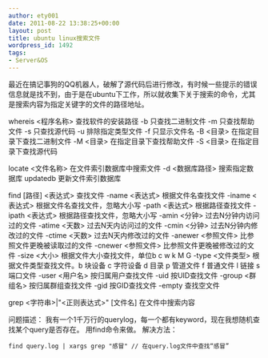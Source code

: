 ```yaml
---
author: ety001
date: 2011-08-22 13:38:25+00:00
layout: post
title: ubuntu linux搜索文件
wordpress_id: 1492
tags:
- Server&OS
---
```


最近在搞记事狗的QQ机器人，破解了源代码后进行修改，有时候一些提示的错误信息就是找不到，由于是在ubuntu下工作，所以就收集下关于搜索的命令，尤其是搜索内容为指定关键字的文件的路径地址。

whereis <程序名称>
查找软件的安装路径
-b 只查找二进制文件
-m 只查找帮助文件
-s 只查找源代码
-u 排除指定类型文件
-f 只显示文件名
-B <目录> 在指定目录下查找二进制文件
-M <目录> 在指定目录下查找帮助文件
-S <目录> 在指定目录下查找源代码

locate <文件名称>
在文件索引数据库中搜索文件
-d <数据库路径> 搜索指定数据库
updatedb
更新文件索引数据库

find [路径] <表达式>
查找文件
-name <表达式> 根据文件名查找文件
-iname <表达式> 根据文件名查找文件，忽略大小写
-path <表达式> 根据路径查找文件
-ipath <表达式> 根据路径查找文件，忽略大小写
-amin <分钟> 过去N分钟内访问过的文件
-atime <天数> 过去N天内访问过的文件
-cmin <分钟> 过去N分钟内修改过的文件
-ctime <天数> 过去N天内修改过的文件
-anewer <参照文件> 比参照文件更晚被读取过的文件
-cnewer <参照文件> 比参照文件更晚被修改过的文件
-size <大小> 根据文件大小查找文件，单位b c w k M G
-type <文件类型> 根据文件类型查找文件。b 块设备 c 字符设备 d 目录 p 管道文件 f 普通文件 l 链接 s 端口文件
-user <用户名> 按归属用户查找文件
-uid <uid> 按UID查找文件
-group <群组名> 按归属群组查找文件
-gid <gid> 按GID查找文件
-empty 查找空文件

grep <字符串>|"<正则表达式>" [文件名]
在文件中搜索内容

问题描述：
我有一个1千万行的querylog，每一个都有keyword，现在我想随机查找某个query是否存在。
用find命令来做。
解决方法：

```
find query.log | xargs grep "感冒" // 在query.log文件中查找“感冒”
```

